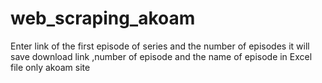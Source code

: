 # web_scraping_akoam

Enter link of the first episode of series and the number of episodes 
it will save download link ,number of episode and the name of episode in Excel file 
only akoam site

